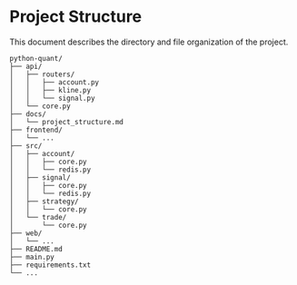 # Project Structure

This document describes the directory and file organization of the project.

```
python-quant/
├── api/
│   ├── routers/
│   │   ├── account.py
│   │   ├── kline.py
│   │   └── signal.py
│   └── core.py
├── docs/
│   └── project_structure.md
├── frontend/
│   └── ...
├── src/
│   ├── account/
│   │   ├── core.py
│   │   └── redis.py
│   ├── signal/
│   │   ├── core.py
│   │   └── redis.py
│   ├── strategy/
│   │   └── core.py
│   └── trade/
│       └── core.py
├── web/
│   └── ...
├── README.md
├── main.py
├── requirements.txt
└── ...
```


